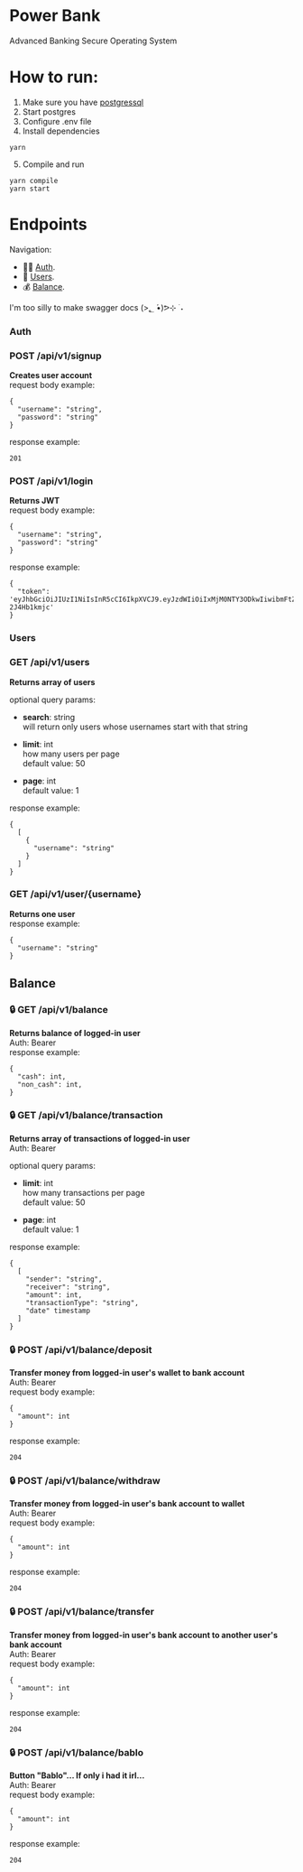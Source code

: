 # Power Bank
Advanced Banking Secure Operating System
  
# How to run:

1. Make sure you have [postgressql](https://www.postgresql.org/download)  
2. Start postgres
3. Configure .env file  
4. Install dependencies
```
yarn 
```
5. Compile and run
```
yarn compile
yarn start
```

# Endpoints
Navigation:  
- :policewoman: [Auth](#auth). 
- :woman: [Users](#users).
- :moneybag: [Balance](#balance).
   
I'm too silly to make swagger docs (>؂ •́)ᕗ⊹ ࣪ ˖

### Auth 
### POST /api/v1/signup
**Creates user account**  
request body example:
```
{
  "username": "string",
  "password": "string"
}
```
response example:
```
201
```

### POST /api/v1/login
**Returns JWT**  
request body example:
```
{
  "username": "string",
  "password": "string"
}
```
response example:
```
{
  "token": 'eyJhbGciOiJIUzI1NiIsInR5cCI6IkpXVCJ9.eyJzdWIiOiIxMjM0NTY3ODkwIiwibmFtZSI6Im1hZG9rYSIsImlhdCI6MTUxNjIzOTAyMn0.JjCjhHC4sZBVpcFUUtT5PVHXQQtIv1AC-2J4Hb1kmjc'
}
```
### Users
### GET /api/v1/users
**Returns array of users**   
  
optional query params:   
  - **search**: string    
      will return only users whose usernames start with that string
      
  - **limit**: int  
      how many users per page   
      default value: 50
        
  - **page**: int   
      default value: 1 
    
response example:  
```
{
  [
    {
      "username": "string"
    }
  ]
}
```

### GET /api/v1/user/{username}
**Returns one user**  
response example:  
```
{
  "username": "string"
}
```

## Balance 
### :lock: GET /api/v1/balance  
**Returns balance of logged-in user**  
Auth: Bearer  
response example:  
```
{
  "cash": int,
  "non_cash": int,
}
```

### :lock: GET /api/v1/balance/transaction
**Returns array of transactions of logged-in user**  
Auth: Bearer  
   
optional query params:   
  - **limit**: int  
      how many transactions per page  
      default value: 50
        
  - **page**: int    
      default value: 1
    
response example:  
```
{
  [
    "sender": "string",
    "receiver": "string",
    "amount": int,
    "transactionType": "string",
    "date" timestamp
  ]
}
```

### :lock: POST /api/v1/balance/deposit 
**Transfer money from logged-in user's wallet to bank account**  
Auth: Bearer  
request body example:  
```
{
  "amount": int
}
```
response example:  
```
204
```

### :lock: POST /api/v1/balance/withdraw 
**Transfer money from logged-in user's bank account to wallet**  
Auth: Bearer  
request body example:  
```
{
  "amount": int
}
```
response example:  
```
204
```

### :lock: POST /api/v1/balance/transfer 
**Transfer money from logged-in user's bank account to another user's bank account**  
Auth: Bearer  
request body example: 
```
{
  "amount": int
}
```
response example:  
```
204
```

### :lock: POST /api/v1/balance/bablo 
**Button "Bablo"... If only i had it irl...**  
Auth: Bearer  
request body example: 
```
{
  "amount": int
}
```
response example:  
```
204
``` 
    




  
